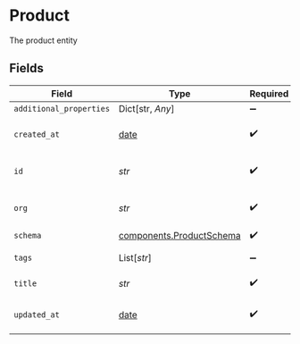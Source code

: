 # Product

The product entity


## Fields

| Field                                                                | Type                                                                 | Required                                                             | Description                                                          | Example                                                              |
| -------------------------------------------------------------------- | -------------------------------------------------------------------- | -------------------------------------------------------------------- | -------------------------------------------------------------------- | -------------------------------------------------------------------- |
| `additional_properties`                                              | Dict[str, *Any*]                                                     | :heavy_minus_sign:                                                   | N/A                                                                  |                                                                      |
| `created_at`                                                         | [date](https://docs.python.org/3/library/datetime.html#date-objects) | :heavy_check_mark:                                                   | Creation timestamp of the entity                                     | 2021-02-09T12:41:43.662Z                                             |
| `id`                                                                 | *str*                                                                | :heavy_check_mark:                                                   | Entity ID                                                            | 5da0a718-c822-403d-9f5d-20d4584e0528                                 |
| `org`                                                                | *str*                                                                | :heavy_check_mark:                                                   | Organization ID the entity belongs to                                | 123                                                                  |
| `schema`                                                             | [components.ProductSchema](../../models/shared/productschema.md)     | :heavy_check_mark:                                                   | N/A                                                                  |                                                                      |
| `tags`                                                               | List[*str*]                                                          | :heavy_minus_sign:                                                   | Array of entity tags                                                 | example,mock                                                         |
| `title`                                                              | *str*                                                                | :heavy_check_mark:                                                   | Title of the entity                                                  | Example Entity                                                       |
| `updated_at`                                                         | [date](https://docs.python.org/3/library/datetime.html#date-objects) | :heavy_check_mark:                                                   | Last update timestamp of the entity                                  | 2021-02-09T12:41:43.662Z                                             |